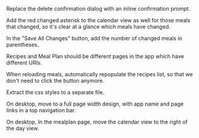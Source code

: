 Replace the delete confirmation dialog with an inline confirmation prompt.

Add the red changed asterisk to the calendar view as well for those meals that changed, so it's clear at a glance which meals have changed.

In the "Save All Changes" button, add the number of changed meals in parentheses. 

Recipes and Meal Plan should be different pages in the app which have different URIs.

When reloading meals, automatically repopulate the recipes list, so that we don't need to click the button anymore.

Extract the css styles to a separate file.

On desktop, move to a full page width design, with app name and page links in a top navigation bar.

On desktop, In the mealplan page, move the calendar view to the right of the day view.